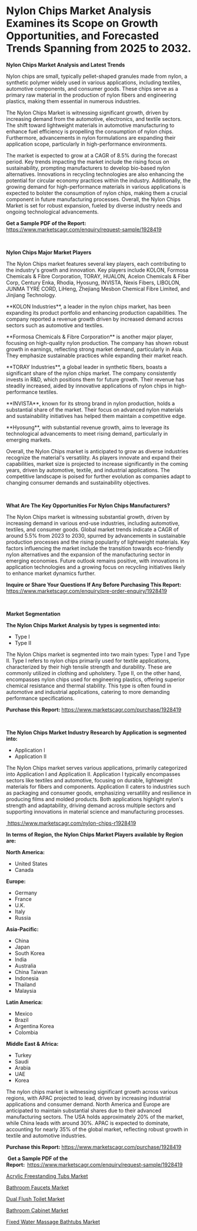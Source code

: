 <p><h1>Nylon Chips Market Analysis Examines its Scope on Growth Opportunities, and Forecasted Trends Spanning from 2025 to 2032.</h1></p><p><strong>Nylon Chips Market Analysis and Latest Trends</strong></p>
<p><p>Nylon chips are small, typically pellet-shaped granules made from nylon, a synthetic polymer widely used in various applications, including textiles, automotive components, and consumer goods. These chips serve as a primary raw material in the production of nylon fibers and engineering plastics, making them essential in numerous industries.</p><p>The Nylon Chips Market is witnessing significant growth, driven by increasing demand from the automotive, electronics, and textile sectors. The shift toward lightweight materials in automotive manufacturing to enhance fuel efficiency is propelling the consumption of nylon chips. Furthermore, advancements in nylon formulations are expanding their application scope, particularly in high-performance environments.</p><p>The market is expected to grow at a CAGR of 8.5% during the forecast period. Key trends impacting the market include the rising focus on sustainability, prompting manufacturers to develop bio-based nylon alternatives. Innovations in recycling technologies are also enhancing the potential for circular economy practices within the industry. Additionally, the growing demand for high-performance materials in various applications is expected to bolster the consumption of nylon chips, making them a crucial component in future manufacturing processes. Overall, the Nylon Chips Market is set for robust expansion, fueled by diverse industry needs and ongoing technological advancements.</p></p>
<p><strong>Get a Sample PDF of the Report:&nbsp;</strong> <a href="https://www.marketscagr.com/enquiry/request-sample/1928419?utm_campaign=2482&utm_medium=2&utm_source=Github&utm_content=ia&utm_term=29032025&utm_id=nylon-chips">https://www.marketscagr.com/enquiry/request-sample/1928419</a></p>
<p>&nbsp;</p>
<p><strong>Nylon Chips Major Market Players</strong></p>
<p><p>The Nylon Chips market features several key players, each contributing to the industry's growth and innovation. Key players include KOLON, Formosa Chemicals & Fibre Corporation, TORAY, HUALON, Acelon Chemicals & Fiber Corp, Century Enka, Rhodia, Hyosung, INVISTA, Nexis Fibers, LIBOLON, JUNMA TYRE CORD, LiHeng, Zhejiang Mesbon Chemical Fibre Limited, and Jinjiang Technology.</p><p>**KOLON Industries**, a leader in the nylon chips market, has been expanding its product portfolio and enhancing production capabilities. The company reported a revenue growth driven by increased demand across sectors such as automotive and textiles.</p><p>**Formosa Chemicals & Fibre Corporation** is another major player, focusing on high-quality nylon production. The company has shown robust growth in earnings, reflecting strong market demand, particularly in Asia. They emphasize sustainable practices while expanding their market reach.</p><p>**TORAY Industries**, a global leader in synthetic fibers, boasts a significant share of the nylon chips market. The company consistently invests in R&D, which positions them for future growth. Their revenue has steadily increased, aided by innovative applications of nylon chips in high-performance textiles.</p><p>**INVISTA**, known for its strong brand in nylon production, holds a substantial share of the market. Their focus on advanced nylon materials and sustainability initiatives has helped them maintain a competitive edge. </p><p>**Hyosung**, with substantial revenue growth, aims to leverage its technological advancements to meet rising demand, particularly in emerging markets.</p><p>Overall, the Nylon Chips market is anticipated to grow as diverse industries recognize the material's versatility. As players innovate and expand their capabilities, market size is projected to increase significantly in the coming years, driven by automotive, textile, and industrial applications. The competitive landscape is poised for further evolution as companies adapt to changing consumer demands and sustainability objectives.</p></p>
<p>&nbsp;</p>
<p><strong>What Are The Key Opportunities For Nylon Chips Manufacturers?</strong></p>
<p><p>The Nylon Chips market is witnessing substantial growth, driven by increasing demand in various end-use industries, including automotive, textiles, and consumer goods. Global market trends indicate a CAGR of around 5.5% from 2023 to 2030, spurred by advancements in sustainable production processes and the rising popularity of lightweight materials. Key factors influencing the market include the transition towards eco-friendly nylon alternatives and the expansion of the manufacturing sector in emerging economies. Future outlook remains positive, with innovations in application technologies and a growing focus on recycling initiatives likely to enhance market dynamics further.</p></p>
<p><strong>Inquire or Share Your Questions If Any Before Purchasing This Report:</strong> <a href="https://www.marketscagr.com/enquiry/pre-order-enquiry/1928419?utm_campaign=2482&utm_medium=2&utm_source=Github&utm_content=ia&utm_term=29032025&utm_id=nylon-chips">https://www.marketscagr.com/enquiry/pre-order-enquiry/1928419</a></p>
<p>&nbsp;</p>
<p><strong>Market Segmentation</strong></p>
<p><strong>The Nylon Chips Market Analysis by types is segmented into:</strong></p>
<p><ul><li>Type I</li><li>Type II</li></ul></p>
<p><p>The Nylon Chips market is segmented into two main types: Type I and Type II. Type I refers to nylon chips primarily used for textile applications, characterized by their high tensile strength and durability. These are commonly utilized in clothing and upholstery. Type II, on the other hand, encompasses nylon chips used for engineering plastics, offering superior chemical resistance and thermal stability. This type is often found in automotive and industrial applications, catering to more demanding performance specifications.</p></p>
<p><strong>Purchase this Report:&nbsp;</strong><a href="https://www.marketscagr.com/purchase/1928419?utm_campaign=2482&utm_medium=2&utm_source=Github&utm_content=ia&utm_term=29032025&utm_id=nylon-chips">https://www.marketscagr.com/purchase/1928419</a></p>
<p>&nbsp;</p>
<p><strong>The Nylon Chips Market Industry Research by Application is segmented into:</strong></p>
<p><ul><li>Application I</li><li>Application II</li></ul></p>
<p><p>The Nylon Chips market serves various applications, primarily categorized into Application I and Application II. Application I typically encompasses sectors like textiles and automotive, focusing on durable, lightweight materials for fibers and components. Application II caters to industries such as packaging and consumer goods, emphasizing versatility and resilience in producing films and molded products. Both applications highlight nylon's strength and adaptability, driving demand across multiple sectors and supporting innovations in material science and manufacturing processes.</p></p>
<p><a href="https://www.marketscagr.com/nylon-chips-r1928419?utm_campaign=2482&utm_medium=2&utm_source=Github&utm_content=ia&utm_term=29032025&utm_id=nylon-chips">&nbsp;https://www.marketscagr.com/nylon-chips-r1928419</a></p>
<p><strong>In terms of Region, the Nylon Chips Market Players available by Region are:</strong></p>
<p>
    <p> <strong> North America: </strong>
        <ul>
            <li>United States</li>
            <li>Canada</li>
        </ul>
        </p> 
    <p> <strong> Europe: </strong>
        <ul>
            <li>Germany</li>
            <li>France</li>
            <li>U.K.</li>
            <li>Italy</li>
            <li>Russia</li>
        </ul>
        </p> 
    <p> <strong> Asia-Pacific: </strong>
        <ul>
            <li>China</li>
            <li>Japan</li>
            <li>South Korea</li>
            <li>India</li>
            <li>Australia</li>
            <li>China Taiwan</li>
            <li>Indonesia</li>
            <li>Thailand</li>
            <li>Malaysia</li>
        </ul>
        </p> 
    <p> <strong> Latin America: </strong>
        <ul>
            <li>Mexico</li>
            <li>Brazil</li>
            <li>Argentina Korea</li>
            <li>Colombia</li>
        </ul>
        </p> 
    <p> <strong> Middle East & Africa: </strong>
        <ul>
            <li>Turkey</li>
            <li>Saudi</li>
            <li>Arabia</li>
            <li>UAE</li>
            <li>Korea</li>
        </ul>
    </p>
    </p>
<p><p>The nylon chips market is witnessing significant growth across various regions, with APAC projected to lead, driven by increasing industrial applications and consumer demand. North America and Europe are anticipated to maintain substantial shares due to their advanced manufacturing sectors. The USA holds approximately 20% of the market, while China leads with around 30%. APAC is expected to dominate, accounting for nearly 35% of the global market, reflecting robust growth in textile and automotive industries.</p></p>
<p><strong>Purchase this Report: </strong><a href="https://www.marketscagr.com/purchase/1928419?utm_campaign=2482&utm_medium=2&utm_source=Github&utm_content=ia&utm_term=29032025&utm_id=nylon-chips">https://www.marketscagr.com/purchase/1928419</a></p>
<p>&nbsp;<strong>Get a Sample PDF of the Report:&nbsp;&nbsp;</strong><a href="https://www.marketscagr.com/enquiry/request-sample/1928419?utm_campaign=2482&utm_medium=2&utm_source=Github&utm_content=ia&utm_term=29032025&utm_id=nylon-chips">https://www.marketscagr.com/enquiry/request-sample/1928419</a></p>
<p><strong></strong></p>
<p><p><a href="https://github.com/brabolyrah3h/Market-Research-Report-List-1/blob/main/acrylic-freestanding-tubs-market.md?utm_campaign=2482&utm_medium=2&utm_source=Github&utm_content=ia&utm_term=29032025&utm_id=nylon-chips">Acrylic Freestanding Tubs Market</a></p><p><a href="https://github.com/timayuethem/Market-Research-Report-List-1/blob/main/bathroom-faucets-market.md?utm_campaign=2482&utm_medium=2&utm_source=Github&utm_content=ia&utm_term=29032025&utm_id=nylon-chips">Bathroom Faucets Market</a></p><p><a href="https://github.com/avirsuckra/Market-Research-Report-List-1/blob/main/dual-flush-toilet-market.md?utm_campaign=2482&utm_medium=2&utm_source=Github&utm_content=ia&utm_term=29032025&utm_id=nylon-chips">Dual Flush Toilet Market</a></p><p><a href="https://github.com/sekohlorik/Market-Research-Report-List-1/blob/main/bathroom-cabinet-market.md?utm_campaign=2482&utm_medium=2&utm_source=Github&utm_content=ia&utm_term=29032025&utm_id=nylon-chips">Bathroom Cabinet Market</a></p><p><a href="https://github.com/rembaentin6f/Market-Research-Report-List-1/blob/main/fixed-water-massage-bathtubs-market.md?utm_campaign=2482&utm_medium=2&utm_source=Github&utm_content=ia&utm_term=29032025&utm_id=nylon-chips">Fixed Water Massage Bathtubs Market</a></p></p>
